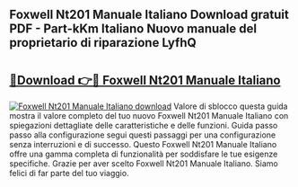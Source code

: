 ## Foxwell Nt201 Manuale Italiano Download gratuit PDF - Part-kKm Italiano Nuovo manuale del proprietario di riparazione LyfhQ

# <h2><a href="http://df9x74x.blite.top/?on=Foxwell+Nt201+Manuale+Italiano">🔗Download 👉🔴 Foxwell Nt201 Manuale Italiano</a></h2>

[![Foxwell Nt201 Manuale Italiano download](https://i.imgur.com/lujVjoI.png)](http://df9x74x.blite.top/?on=Foxwell+Nt201+Manuale+Italiano)
Valore di sblocco questa guida mostra il valore completo del tuo nuovo Foxwell Nt201 Manuale Italiano con spiegazioni dettagliate delle caratteristiche e delle funzioni. Guida passo passo alla configurazione segui questi passaggi per una configurazione senza interruzioni e di successo. Questo Foxwell Nt201 Manuale Italiano offre una gamma completa di funzionalità per soddisfare le tue esigenze specifiche. Grazie per aver scelto Foxwell Nt201 Manuale Italiano. Siamo felici di far parte del tuo viaggio.
